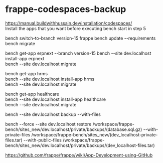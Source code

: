 # frappe-codespaces-backup 

https://manual.buildwithhussain.dev/installation/codespaces/  
Install the apps that you want before executing bench start in step 5  

bench switch-to-branch version-15 frappe
bench update --requirements
bench migrate

bench get-app erpnext --branch version-15
bench --site dev.localhost install-app erpnext  
bench --site dev.localhost migrate  
  
bench get-app hrms  
bench --site dev.localhost install-app hrms  
bench --site dev.localhost migrate  
  
bench get-app healthcare  
bench --site dev.localhost install-app  healthcare  
bench --site dev.localhost migrate  
  
bench --site dev.localhost backup --with-files  

bench --force --site dev.localhost  restore  /workspace/frappe-bench/sites_new/dev.localhost/private/backups/(database.sql.gz)   --with-private-files  /workspace/frappe-bench/sites_new/(dev_localhost-private-files.tar)  --with-public-files  /workspace/frappe-bench/sites_new/dev.localhost/private/backups/(dev_localhost-files.tar)


https://github.com/frappe/frappe/wiki/App-Development-using-GitHub  
